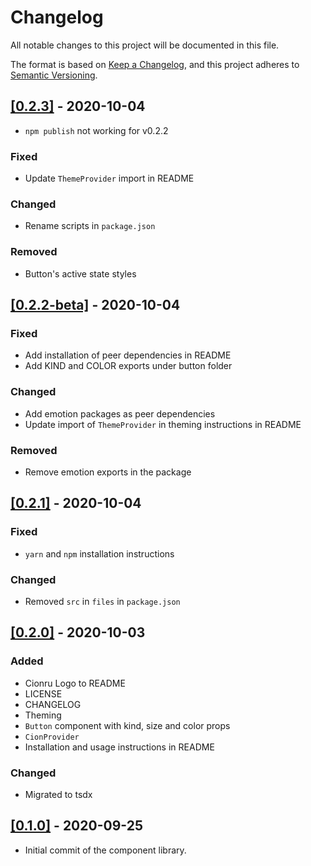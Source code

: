 # Changelog

All notable changes to this project will be documented in this file.

The format is based on [Keep a Changelog](https://keepachangelog.com/en/1.0.0/), and this project adheres to [Semantic Versioning](https://semver.org/spec/v2.0.0.html).

## [[0.2.3]](https://github.com/jorenrui/cionru/releases/tag/v0.2.3) - 2020-10-04
- `npm publish` not working for v0.2.2

### Fixed
- Update `ThemeProvider` import in README

### Changed
- Rename scripts in `package.json`

### Removed
- Button's active state styles

## [[0.2.2-beta]](https://github.com/jorenrui/cionru/releases/tag/v0.2.2-beta) - 2020-10-04
### Fixed
- Add installation of peer dependencies in README
- Add KIND and COLOR exports under button folder

### Changed
- Add emotion packages as peer dependencies
- Update import of `ThemeProvider` in theming instructions in README

### Removed
- Remove emotion exports in the package

## [[0.2.1]](https://github.com/jorenrui/cionru/releases/tag/v0.2.1) - 2020-10-04
### Fixed
- `yarn` and `npm` installation instructions

### Changed
- Removed `src` in `files` in `package.json`

## [[0.2.0]](https://github.com/jorenrui/cionru/releases/tag/v0.2.0) - 2020-10-03
### Added
- Cionru Logo to README
- LICENSE
- CHANGELOG
- Theming
- `Button` component with kind, size and color props
- `CionProvider`
- Installation and usage instructions in README

### Changed
- Migrated to tsdx

## [[0.1.0]](https://github.com/jorenrui/cionru/releases/tag/v0.1.0) - 2020-09-25
- Initial commit of the component library.
